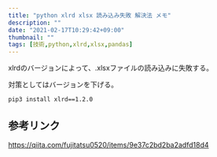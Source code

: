 ```yaml
---
title: "python xlrd xlsx 読み込み失敗 解決法 メモ"
description: ""
date: "2021-02-17T10:29:42+09:00"
thumbnail: ""
tags: [技術,python,xlrd,xlsx,pandas]
---
```

xlrdのバージョンによって、.xlsxファイルの読み込みに失敗する。

対策としてはバージョンを下げる。

    pip3 install xlrd==1.2.0

## 参考リンク

https://qiita.com/fujitatsu0520/items/9e37c2bd2ba2adfd18d4

